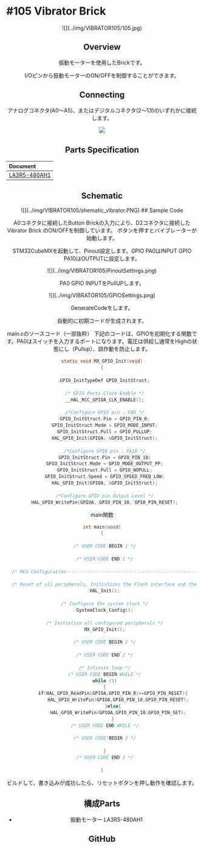 # #105 Vibrator Brick

<center>![](../img/VIBRATOR105/105.jpg)
<!--COLORME-->

## Overview
振動モーターを使用したBrickです。

I/Oピンから振動モーターのON/OFFを制御することができます。

## Connecting

アナログコネクタ(A0〜A5)、またはデジタルコネクタ(2〜13)のいずれかに接続します。

![](/img/100_analog/connect/105_vibrator_connect.jpg)

## Parts Specification
| Document |
|:--|
| [LA3R5-480AH1](http://akizukidenshi.com/catalog/g/gP-06744/) |

## Schematic
<center>![](../img/VIBRATOR105/shematic_vibrator.PNG)
## Sample Code

A0コネクタに接続したButton Brickの入力により、D2コネクタに接続したVibrator Brick のON/OFFを制御しています。
ボタンを押すとバイブレーターが始動します。

STM32CubeMXを起動して、Pinout設定します。GPIO PA0はINPUT GPIO PA10はOUTPUTに設定します。
<center>![](../img/VIBRATOR105/PinoutSettings.png)

PA0 GPIO INPUTをPullUPします。
<center>![](../img/VIBRATOR105/GPIOSettings.png)

GenerateCodeをします。

自動的に初期コードが生成されます。

main.cのソースコード（一部抜粋）
下記のコードは、GPIOを初期化する関数です。PA0はスイッチを入力するポートになります。電圧は供給し通常をHighの状態にし（Pullup）、誤作動を防止します。

```c
static void MX_GPIO_Init(void)
{

  GPIO_InitTypeDef GPIO_InitStruct;

  /* GPIO Ports Clock Enable */
  __HAL_RCC_GPIOA_CLK_ENABLE();

  /*Configure GPIO pin : PA0 */
  GPIO_InitStruct.Pin = GPIO_PIN_0;
  GPIO_InitStruct.Mode = GPIO_MODE_INPUT;
  GPIO_InitStruct.Pull = GPIO_PULLUP;
  HAL_GPIO_Init(GPIOA, &GPIO_InitStruct);

  /*Configure GPIO pin : PA10 */
  GPIO_InitStruct.Pin = GPIO_PIN_10;
  GPIO_InitStruct.Mode = GPIO_MODE_OUTPUT_PP;
  GPIO_InitStruct.Pull = GPIO_NOPULL;
  GPIO_InitStruct.Speed = GPIO_SPEED_FREQ_LOW;
  HAL_GPIO_Init(GPIOA, &GPIO_InitStruct);

  /*Configure GPIO pin Output Level */
  HAL_GPIO_WritePin(GPIOA, GPIO_PIN_10, GPIO_PIN_RESET);

```

main関数
```c
int main(void)
{

  /* USER CODE BEGIN 1 */

  /* USER CODE END 1 */

  /* MCU Configuration----------------------------------------------------------*/

  /* Reset of all peripherals, Initializes the Flash interface and the Systick. */
  HAL_Init();

  /* Configure the system clock */
  SystemClock_Config();

  /* Initialize all configured peripherals */
  MX_GPIO_Init();

  /* USER CODE BEGIN 2 */

  /* USER CODE END 2 */

  /* Infinite loop */
  /* USER CODE BEGIN WHILE */
  while (1)
  {
		if(HAL_GPIO_ReadPin(GPIOA,GPIO_PIN_0)==GPIO_PIN_RESET){
			HAL_GPIO_WritePin(GPIOA,GPIO_PIN_10,GPIO_PIN_RESET);
		}else{
			HAL_GPIO_WritePin(GPIOA,GPIO_PIN_10,GPIO_PIN_SET);
		}
  /* USER CODE END WHILE */

  /* USER CODE BEGIN 3 */

  }
  /* USER CODE END 3 */

}

```

ビルドして、書き込みが成功したら、リセットボタンを押し動作を確認します。

## 構成Parts
- 振動モーター LA3R5-480AH1

## GitHub
